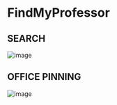 # FindMyProfessor

## SEARCH
![image](https://github.com/ethanhebert/FindMyProfessor/assets/80844614/4c5916e9-946d-45a8-84a7-e04a98a59440)
## OFFICE PINNING
![image](https://github.com/ethanhebert/FindMyProfessor/assets/80844614/b22a8a8e-3e19-4cc6-8758-2263acdc63d9)
